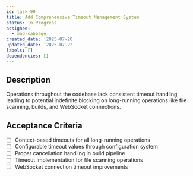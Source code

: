 ```yaml
---
id: task-90
title: Add Comprehensive Timeout Management System
status: In Progress
assignee:
  - mad-cabbage
created_date: '2025-07-20'
updated_date: '2025-07-22'
labels: []
dependencies: []
---
```


## Description

Operations throughout the codebase lack consistent timeout handling, leading to potential indefinite blocking on long-running operations like file scanning, builds, and WebSocket connections.

## Acceptance Criteria

- [ ] Context-based timeouts for all long-running operations
- [ ] Configurable timeout values through configuration system
- [ ] Proper cancellation handling in build pipeline
- [ ] Timeout implementation for file scanning operations
- [ ] WebSocket connection timeout improvements
